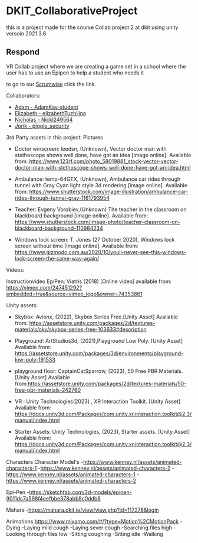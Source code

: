 # DKIT_CollaborativeProject
this is a project made for the course Collab project 2 at dkit using unity versoin 2021.3.6

## Respond

VR Collab project where we are creating a game set in a school where the user has to use an Epipen to help a student who needs it 


to go to our [Scrumwise](https://www.scrumwise.com/scrum/#/backlog/project/l7-8-avr2-2022-23-respond-vr-sim/id-31429-88006-6) click the link.

Collaborators:
- [Adam - AdamKav-student](https://github.com/AdamKav-student)
- [Elizabeth - elizabethTuzhilina](https://github.com/elizabethTuzhilina)
- [Nicholas - Nickl249564](https://github.com/Nickl249564)
- [Jorik - piggie_security](https://github.com/PiggieSecurity)



3rd Party assets in this project:
Pictures
- Doctor winscreen: leedsn, (Unknown), Vector doctor man with stethoscope shows well done, have got an idea [image online]. Available from: https://www.123rf.com/photo_58019881_stock-vector-vector-doctor-man-with-stethoscope-shows-well-done-have-got-an-idea.html  ​

- Ambulance: temp-64GTX, (Unknown), Ambulance car rides through tunnel with Gray Cyan light style 3d rendering [image online]. Available from: https://www.shutterstock.com/image-illustration/ambulance-car-rides-through-tunnel-gray-1161793954​

- Teacher: Evgeny Vorobiev,(Unknown) The teacher in the classroom on blackboard background [image online]. Available from: https://www.shutterstock.com/image-photo/teacher-classroom-on-blackboard-background-110984234 

- Windows lock screen: T. Jones (27 October 2020), Windows lock screen without time [Image online]. Available from: https://www.gizmodo.com.au/2020/10/youll-never-see-this-windows-lock-screen-the-same-way-again/  

Videos:

Instructionvideo EpiPen:  Viatris (2018) [Online video] available from: https://vimeo.com/247451292?embedded=true&source=vimeo_logo&owner=74353861

Unity assets:
- Skybox: Avionx, (2022), Skybox Series Free.[Unity Asset] Available from: https://assetstore.unity.com/packages/2d/textures-materials/sky/skybox-series-free-103633#description 

- Playground: ArtStudios3d, (2021),Playground Low Poly. [Unity Asset] Available from: https://assetstore.unity.com/packages/3d/environments/playground-low-poly-191533

- playground floor: CaptainCatSparrow, (2023), 50 Free PBR Materials. [Unity Asset] Available from:https://assetstore.unity.com/packages/2d/textures-materials/50-free-pbr-materials-242760

- VR : Unity Technologies(2023) , XR Interaction Toolkit.  [Unity Asset] Available from: https://docs.unity3d.com/Packages/com.unity.xr.interaction.toolkit@2.3/manual/index.html

- Starter Assets: Unity Technologies, (2023), Starter assets. [Unity Asset] Available from:  https://docs.unity3d.com/Packages/com.unity.xr.interaction.toolkit@2.3/manual/index.html 

Characters
Character Model's
-https://www.kenney.nl/assets/animated-characters-1 
-https://www.kenney.nl/assets/animated-characters-2 
-https://www.kenney.nl/assets/animated-characters-1 
-https://www.kenney.nl/assets/animated-characters-2

Epi-Pen
-https://sketchfab.com/3d-models/epipen-9011dc7a598f4eefbbe378abb8c0ddb8 

Mahara 
-https://mahara.dkit.ie/view/view.php?id=117278&login 

Animations
https://www.mixamo.com/#/?type=Motion%2CMotionPack
-Dying
-Laying mild cough
-Laying sever cough
-Searching files high
-Looking through files low
-Sitting coughing
-Sitting idle
-Walking



